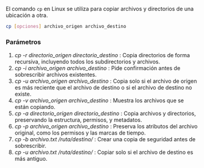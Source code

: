 El comando `cp` en Linux se utiliza para copiar archivos y directorios de una ubicación a otra.

```bash
cp [opciones] archivo_origen archivo_destino
```

### Parámetros

1. _cp -r directorio_origen directorio_destino_ :  Copia directorios de forma recursiva, incluyendo todos los subdirectorios y archivos.
2. _cp -i archivo_origen archivo_destino_ : Pide confirmación antes de sobrescribir archivos existentes.
3. _cp -u archivo_origen archivo_destino_ : Copia solo si el archivo de origen es más reciente que el archivo de destino o si el archivo de destino no existe.
4. _cp -v archivo_origen archivo_destino_ : Muestra los archivos que se están copiando.
5. _cp -a directorio_origen directorio_destino_  : Copia archivos y directorios, preservando la estructura, permisos, y metadatos.
6.  _cp -p archivo_origen archivo_destino_ : Preserva los atributos del archivo original, como los permisos y las marcas de tiempo.
7. _cp -b archivo.txt /ruta/destino/_ : Crear una copia de seguridad antes de sobrescribir.
8. _cp -u archivo.txt /ruta/destino/_ : Copiar solo si el archivo de destino es más antiguo.
